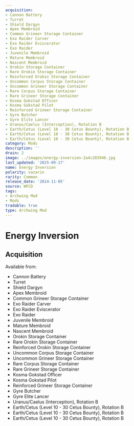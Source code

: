 ```yaml
---
acquisition:
- Cannon Battery
- Turret
- Shield Dargyn
- Apex Membroid
- Common Grineer Storage Container
- Exo Raider Carver
- Exo Raider Eviscerator
- Exo Raider
- Juvenile Membroid
- Mature Membroid
- Nascent Membroid
- Orokin Storage Container
- Rare Orokin Storage Container
- Reinforced Orokin Storage Container
- Uncommon Corpus Storage Container
- Uncommon Grineer Storage Container
- Rare Corpus Storage Container
- Rare Grineer Storage Container
- Kosma Gokstad Officer
- Kosma Gokstad Pilot
- Reinforced Grineer Storage Container
- Gyre Butcher
- Gyre Elite Lancer
- Uranus/Caelus (Interception), Rotation B
- Earth/Cetus (Level 10 - 30 Cetus Bounty), Rotation B
- Earth/Cetus (Level 10 - 30 Cetus Bounty), Rotation B
- Earth/Cetus (Level 10 - 30 Cetus Bounty), Rotation B
category: Mods
description: ''
drain: 2
image: ../images/energy-inversion-2a4c283946.jpg
last_updated: '2025-09-17'
name: Energy Inversion
polarity: vazarin
rarity: Common
release_date: '2014-11-05'
source: WFCD
tags:
- Archwing Mod
- Mods
tradable: true
type: Archwing Mod
---
```


# Energy Inversion

## Acquisition

Available from:
- Cannon Battery
- Turret
- Shield Dargyn
- Apex Membroid
- Common Grineer Storage Container
- Exo Raider Carver
- Exo Raider Eviscerator
- Exo Raider
- Juvenile Membroid
- Mature Membroid
- Nascent Membroid
- Orokin Storage Container
- Rare Orokin Storage Container
- Reinforced Orokin Storage Container
- Uncommon Corpus Storage Container
- Uncommon Grineer Storage Container
- Rare Corpus Storage Container
- Rare Grineer Storage Container
- Kosma Gokstad Officer
- Kosma Gokstad Pilot
- Reinforced Grineer Storage Container
- Gyre Butcher
- Gyre Elite Lancer
- Uranus/Caelus (Interception), Rotation B
- Earth/Cetus (Level 10 - 30 Cetus Bounty), Rotation B
- Earth/Cetus (Level 10 - 30 Cetus Bounty), Rotation B
- Earth/Cetus (Level 10 - 30 Cetus Bounty), Rotation B


